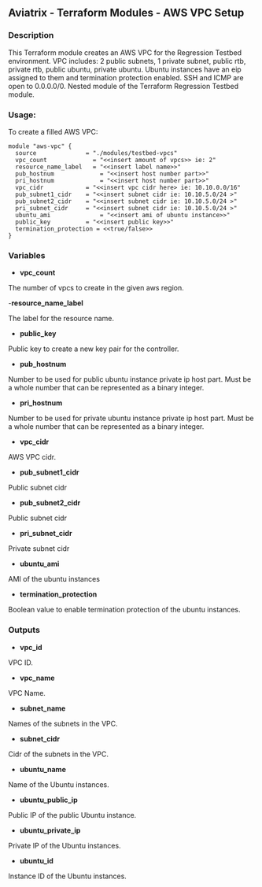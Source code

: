 ## Aviatrix - Terraform Modules - AWS VPC Setup

### Description
This Terraform module creates an AWS VPC for the Regression Testbed environment. VPC includes: 2 public subnets, 1 private subnet, public rtb, private rtb, public ubuntu, private ubuntu. Ubuntu instances have an eip assigned to them and termination protection enabled. SSH and ICMP are open to 0.0.0.0/0. Nested module of the Terraform Regression Testbed module.

### Usage:
To create a filled AWS VPC:
```
module "aws-vpc" {
  source          	  = "./modules/testbed-vpcs"
  vpc_count	        	= "<<insert amount of vpcs>> ie: 2"
  resource_name_label	= "<<insert label name>>"
  pub_hostnum		      = "<<insert host number part>>"
  pri_hostnum		      = "<<insert host number part>>"
  vpc_cidr        	  = "<<insert vpc cidr here> ie: 10.10.0.0/16"
  pub_subnet1_cidr    = "<<insert subnet cidr ie: 10.10.5.0/24 >"
  pub_subnet2_cidr    = "<<insert subnet cidr ie: 10.10.5.0/24 >"
  pri_subnet_cidr     = "<<insert subnet cidr ie: 10.10.5.0/24 >"
  ubuntu_ami		      = "<<insert ami of ubuntu instance>>"
  public_key      	  = "<<insert public key>>"
  termination_protection = <<true/false>>
}
```

### Variables

- **vpc_count**

The number of vpcs to create in the given aws region.

-**resource_name_label**

The label for the resource name.

- **public_key**

Public key to create a new key pair for the controller.

- **pub_hostnum**

Number to be used for public ubuntu instance private ip host part. Must be a whole number that can be represented as a binary integer.

- **pri_hostnum**

Number to be used for private ubuntu instance private ip host part. Must be a whole number that can be represented as a binary integer.

- **vpc_cidr**

AWS VPC cidr.

- **pub_subnet1_cidr**

Public subnet cidr

- **pub_subnet2_cidr**

Public subnet cidr

- **pri_subnet_cidr**

Private subnet cidr

- **ubuntu_ami**

AMI of the ubuntu instances

- **termination_protection**

Boolean value to enable termination protection of the ubuntu instances.

### Outputs

- **vpc_id**

VPC ID.

- **vpc_name**

VPC Name.

- **subnet_name**

Names of the subnets in the VPC.

- **subnet_cidr**

Cidr of the subnets in the VPC.

- **ubuntu_name**

Name of the Ubuntu instances.

- **ubuntu_public_ip**

Public IP of the public Ubuntu instance.

- **ubuntu_private_ip**

Private IP of the Ubuntu instances.

- **ubuntu_id**

Instance ID of the Ubuntu instances.
